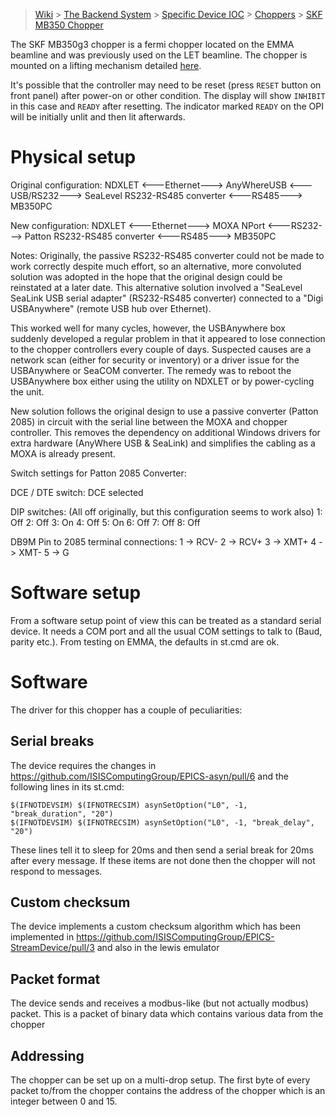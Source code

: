 > [Wiki](Home) > [The Backend System](The-Backend-System) > [Specific Device IOC](Specific-Device-IOC) > [Choppers](Choppers) > [SKF MB350 Chopper](SKF-MB350-Chopper)

The SKF MB350g3 chopper is a fermi chopper located on the EMMA beamline and was previously used on the LET beamline.  The chopper is mounted on a lifting mechanism detailed [here](https://github.com/ISISComputingGroup/ibex_developers_manual/wiki/Fermi-Chopper-Lifter).

It's possible that the controller may need to be reset (press `RESET` button on front panel) after power-on or other condition.  The display will show `INHIBIT` in this case and `READY` after resetting.  The indicator marked `READY` on the OPI will be initially unlit and then lit afterwards.

# Physical setup

Original configuration:
NDXLET <---Ethernet---> AnyWhereUSB <---USB/RS232---> SeaLevel RS232-RS485 converter <---RS485---> MB350PC


New configuration:
NDXLET <---Ethernet---> MOXA NPort <---RS232---> Patton RS232-RS485 converter <---RS485---> MB350PC


Notes:
Originally, the passive RS232-RS485 converter could not be made to work correctly despite much effort, so an alternative, more convoluted solution was adopted in the hope that the original design could be reinstated at a later date.  This alternative solution involved a "SeaLevel SeaLink USB serial adapter" (RS232-RS485 converter) connected to a "Digi USBAnywhere" (remote USB hub over Ethernet).

This worked well for many cycles, however, the USBAnywhere box suddenly developed a regular problem in that it appeared to lose connection to the chopper controllers every couple of days.  Suspected causes are a network scan (either for security or inventory) or a driver issue for the USBAnywhere or SeaCOM converter.  The remedy was to reboot the USBAnywhere box either using the utility on NDXLET or by power-cycling the unit.

New solution follows the original design to use a passive converter (Patton 2085) in circuit with the serial line between the MOXA and chopper controller.  This removes the dependency on additional Windows drivers for extra hardware (AnyWhere USB & SeaLink) and simplifies the cabling as a MOXA is already present.


Switch settings for Patton 2085 Converter:

DCE / DTE switch:  DCE selected

DIP switches:  (All off originally, but this configuration seems to work also)
1: Off
2: Off
3: On
4: Off
5: On
6: Off
7: Off
8: Off


DB9M Pin to 2085 terminal connections:
1 -> RCV-
2 -> RCV+
3 -> XMT+
4 -> XMT-
5 -> G


# Software setup

From a software setup point of view this can be treated as a standard serial device. It needs a COM port and all the usual COM settings to talk to (Baud, parity etc.). From testing on EMMA, the defaults in st.cmd are ok.


# Software

The driver for this chopper has a couple of peculiarities:

## Serial breaks 

The device requires the changes in https://github.com/ISISComputingGroup/EPICS-asyn/pull/6 and the following lines in its st.cmd:

```
$(IFNOTDEVSIM) $(IFNOTRECSIM) asynSetOption("L0", -1, "break_duration", "20")
$(IFNOTDEVSIM) $(IFNOTRECSIM) asynSetOption("L0", -1, "break_delay", "20")
```

These lines tell it to sleep for 20ms and then send a serial break for 20ms after every message. If these items are not done then the chopper will not respond to messages.

## Custom checksum

The device implements a custom checksum algorithm which has been implemented in https://github.com/ISISComputingGroup/EPICS-StreamDevice/pull/3 and also in the lewis emulator


## Packet format

The device sends and receives a modbus-like (but not actually modbus) packet. This is a packet of binary data which contains various data from the chopper


## Addressing

The chopper can be set up on a multi-drop setup. The first byte of every packet to/from the chopper contains the address of the chopper which is an integer between 0 and 15.
